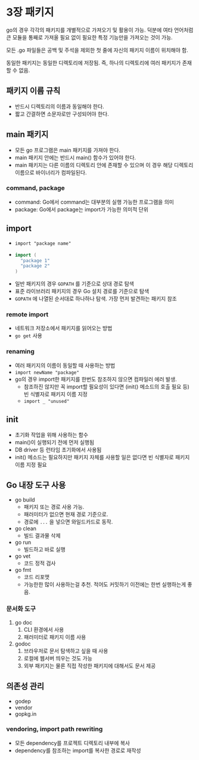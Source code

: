 # 3장 패키지

go의 경우 각각의 패키지를 개별적으로 가져오기 및 활용이 가능. 덕분에 여타 언어처럼 큰 모듈을 통째로 가져올 필요 없이 필요한 특정 기능만을 가져오는 것이 가능.

모든 .go 파일들은 공백 및 주석을 제외한 첫 줄에 자신의 패키지 이름이 위치해야 함.

동일한 패키지는 동일한 디렉토리에 저장됨. 즉, 하나의 디렉토리에 여러 패키지가 존재할 수 없음.

## 패키지 이름 규칙

* 반드시 디렉토리의 이름과 동일해야 한다.
* 짧고 간결하면 소문자로만 구성되어야 한다.

## main 패키지

* 모든 go 프로그램은 main 패키지를 가져야 한다.
* main 패키지 안에는 반드시 main\(\) 함수가 있어야 한다.
* main 패키지는 다른 이름의 디렉토리 안에 존재할 수 있으며 이 경우 해당 디렉토리 이름으로 바이너리가 컴파일된다.

### command, package

* command: Go에서 command는 대부분의 실행 가능한 프로그램을 의미
* package: Go에서 package는 import가 가능한 의미적 단위

## import

* `import "package name"`
* ```go
  import (
    "package 1"
    "package 2"
  )
  ```
* 일반 패키지의 경우 `GOPATH` 를 기준으로 상대 경로 탐색
* 표준 라이브러리 패키지의 경우 Go 설치 경로를 기준으로 탐색
* `GOPATH` 에 나열된 순서대로 하나하나 탐색. 가장 먼저 발견하는 패키지 참조

### remote import

* 네트워크 저장소에서 패키지를 읽어오는 방법
* `go get` 사용

### renaming

* 여러 패키지의 이름이 동일할 때 사용하는 방법
* `import newName "package"` 
* go의 경우 import한 패키지를 한번도 참조하지 않으면 컴파일러 에러 발생.
  * 참조하진 않지만 꼭 import할 필요성이 있다면 \(init\(\) 메소드의 호출 필요 등\) 빈 식별자로 패키지 이름 지정
  * `import _ "unused"`

## init

* 초기화 작업을 위해 사용하는 함수
* main\(\)이 실행되기 전에 먼저 실행됨
* DB driver 등 런타임 초기화에서 사용됨
* init\(\) 메소드는 필요하지만 패키지 자체를 사용할 일은 없다면 빈 식별자로 패키지 이름 지정 필요

## Go 내장 도구 사용

* go build
  * 패키지 또는 경로 사용 가능. 
  * 패러미터가 없으면 현재 경로 기준으로. 
  * 경로에 `...` 을 넣으면 와일드카드로 동작.
* go clean
  * 빌드 결과물 삭제
* go run
  * 빌드하고 바로 실행
* go vet
  * 코드 정적 검사
* go fmt
  * 코드 리포맷
  * 가능한한 많이 사용하는걸 추천. 적어도 커밋하기 이전에는 한번 실행하는게 좋음.

### 문서화 도구

1. go doc
   1. CLI 환경에서 사용
   2. 패러미터로 패키지 이름 사용
2. godoc
   1. 브라우저로 문서 탐색하고 싶을 때 사용
   2. 로컬에 웹서버 띄우는 것도 가능
   3. 외부 패키지는 물론 직접 작성한 패키지에 대해서도 문서 제공

## 의존성 관리

* godep
* vendor
* gopkg.in

### vendoring, import path rewriting

* 모든 dependency를 프로젝트 디렉토리 내부에 복사
* dependency를 참조하는 import를 복사한 경로로 재작성

